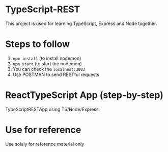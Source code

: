 # TypeScript-REST

This project is used for learning TypeScript, Express and Node together.

# Steps to follow

1. `npm install` (to install nodemon)
2. `npm start` (to start the nodemon)
3. You can check the `localhost:3003`
4. Use POSTMAN to send RESTful requests

# ReactTypeScript App (step-by-step)

TypeScriptRESTApp using TS/Node/Express

# Use for reference

Use solely for reference material only
